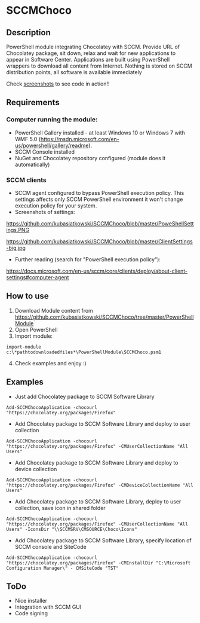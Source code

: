 # SCCMChoco
## Description
PowerShell module integrating Chocolatey with SCCM. Provide URL of Chocolatey package, sit down, relax and wait for new applications to appear in Software Center. 
Applications are built using PowerShell wrappers to download all content from Internet. Nothing is stored on SCCM distribution points, all software is available immediately

Check [screenshots](https://github.com/kubasiatkowski/SCCMChoco/tree/master/Screenshots) to see code in action!!

## Requirements
### Computer running the module:
- PowerShell Gallery installed - at least Windows 10 or Windows 7 with WMF 5.0 (https://msdn.microsoft.com/en-us/powershell/gallery/readme).
- SCCM Console installed
- NuGet and Chocolatey repository configured (module does it automatically)

### SCCM clients
- SCCM agent configured to bypass PowerShell execution policy. This settings affects only SCCM PowerShell environment it won't change execution policy for your system.
- Screenshots of settings:

https://github.com/kubasiatkowski/SCCMChoco/blob/master/PoweShellSettings.PNG

https://github.com/kubasiatkowski/SCCMChoco/blob/master/ClientSettings-big.jpg
- Further reading (search for "PowerShell execution policy"):

https://docs.microsoft.com/en-us/sccm/core/clients/deploy/about-client-settings#computer-agent


## How to use
1. Download Module content from https://github.com/kubasiatkowski/SCCMChoco/tree/master/PowerShellModule
2. Open PowerShell
3. Import module:

` import-module c:\*pathtodownloadedfiles*\PowerShellModule\SCCMChoco.psm1 `

4. Check examples and enjoy :)

## Examples

- Just add Chocolatey package to SCCM Software Library

` Add-SCCMChocoApplication -chocourl "https://chocolatey.org/packages/Firefox" `

- Add Chocolatey package to SCCM Software Library and deploy to user collection

` Add-SCCMChocoApplication -chocourl "https://chocolatey.org/packages/Firefox" -CMUserCollectionName "All Users" `

- Add Chocolatey package to SCCM Software Library and deploy to device collection

` Add-SCCMChocoApplication -chocourl "https://chocolatey.org/packages/Firefox" -CMDeviceCollectionName "All Users" `

 - Add Chocolatey package to SCCM Software Library, deploy to user collection, save icon in shared folder

` Add-SCCMChocoApplication -chocourl "https://chocolatey.org/packages/Firefox" -CMUserCollectionName "All Users" -IconsDir "\\SCCMSRV\CMSOURCE\Choco\Icons" `

- Add Chocolatey package to SCCM Software Library, specify location of SCCM console and SiteCode

` Add-SCCMChocoApplication -chocourl "https://chocolatey.org/packages/Firefox" -CMInstallDir "C:\Microsoft Configuration Manager\" - CMSiteCode "TST" `

## ToDo

- Nice installer
- Integration with SCCM GUI
- Code signing
